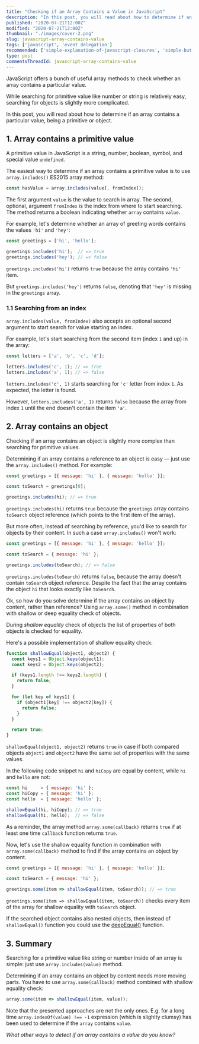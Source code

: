 ```yaml
---
title: "Checking if an Array Contains a Value in JavaScript"
description: "In this post, you will read about how to determine if an array contains a particular value, being a primitive or object.  "
published: "2020-07-21T12:00Z"
modified: "2020-07-21T12:00Z"
thumbnail: "./images/cover-2.png"
slug: javascript-array-contains-value
tags: ['javascript', 'event delegation']
recommended: ['simple-explanation-of-javascript-closures', 'simple-but-tricky-javascript-interview-questions']
type: post
commentsThreadId: javascript-array-contains-value
---
```


JavaScript offers a bunch of useful array methods to check whether an array contains a particular value.  

While searching for primitive value like number or string is relatively easy, searching for objects is slightly more complicated.  

In this post, you will read about how to determine if an array contains a particular value, being a primitive or object.  

## 1. Array contains a primitive value

A primitive value in JavaScript is a string, number, boolean, symbol, and special value `undefined`.  

The easiest way to determine if an array contains a primitive value is to use `array.includes()` ES2015 array method:

```javascript
const hasValue = array.includes(value[, fromIndex]);
```

The first argument `value` is the value to search in array. The second, optional, argument `fromIndex` is the index from where to start searching. The method returns a boolean indicating whether `array` contains `value`.   

For example, let's determine whether an array of greeting words contains the values `'hi'` and `'hey'`:

```javascript
const greetings = ['hi', 'hello'];

greetings.includes('hi');  // => true
greetings.includes('hey'); // => false
```

`greetings.includes('hi')` returns `true` because the array contains `'hi'` item.  

But `greetings.includes('hey')` returns `false`, denoting that `'hey'` is missing in the `greetings` array.  

### 1.1 Searching from an index

`array.includes(value, fromIndex)` also accepts an optional second argument to start search for value starting an index.  

For example, let's start searching from the second item (index `1` and up) in the array:

```javascript
const letters = ['a', 'b', 'c', 'd'];

letters.includes('c', 1); // => true
letters.includes('a', 1); // => false
```

`letters.includes('c', 1)` starts searching for `'c'` letter from index `1`. As expected, the letter is found.  

However, `letters.includes('a', 1)` returns `false` because the array from index `1` until the end doesn't contain the item `'a'`.  

## 2. Array contains an object

Checking if an array contains an object is slightly more complex than searching for primitive values.   

Determining if an array contains a reference to an object is easy &mdash; just use the `array.includes()` method. For example:

```javascript
const greetings = [{ message: 'hi' }, { message: 'hello' }];

const toSearch = greetings[0];

greetings.includes(hi); // => true
```

`greetings.includes(hi)` returns `true` because the `greetings` array contains `toSearch` object reference (which points to the first item of the array).  

But more often, instead of searching by reference, you'd like to search for objects by their content. In such a case `array.includes()` won't work: 

```javascript
const greetings = [{ message: 'hi' }, { message: 'hello' }];

const toSearch = { message: 'hi' };

greetings.includes(toSearch); // => false
```

`greetings.includes(toSearch)` returns `false`, because the array doesn't contain `toSearch` object reference. Despite the fact that the array contains the object `hi` that looks exactly like `toSearch`.  

Ok, so how do you solve determine if the array contains an object by content, rather than reference? Using `array.some()` method in combination with shallow or deep equality check of objects.  

During *shallow equality* check of objects the list of properties of both objects is checked for equality.  

Here's a possible implementation of shallow equality check:

```javascript
function shallowEqual(object1, object2) {
  const keys1 = Object.keys(object1);
  const keys2 = Object.keys(object2);

  if (keys1.length !== keys2.length) {
    return false;
  }

  for (let key of keys1) {
    if (object1[key] !== object2[key]) {
      return false;
    }
  }

  return true;
}
```

`shallowEqual(object1, object2)` returns `true` in case if both compared objects `object1` and `object2` have the same set of properties with the same values.  

In the following code snippet `hi` and `hiCopy` are equal by content, while `hi` and `hello` are not:

```javascript
const hi     = { message: 'hi' };
const hiCopy = { message: 'hi' };
const hello  = { message: 'hello' };

shallowEqual(hi, hiCopy); // => true
shallowEqual(hi, hello);  // => false
```

As a reminder, the array method `array.some(callback)` returns `true` if at least one time `callback` function returns `true`.  

Now, let's use the shallow equality function in combination with `array.some(callback)` method to find if the array contains an object by content.  

```javascript
const greetings = [{ message: 'hi' }, { message: 'hello' }];

const toSearch = { message: 'hi' };

greetings.some(item => shallowEqual(item, toSearch)); // => true
```

`greetings.some(item => shallowEqual(item, toSearch))` checks every item of the array for shallow equality with `toSearch` object.  

If the searched object contains also nested objects, then instead of `shallowEqual()` function you could use the [deepEqual()](/how-to-compare-objects-in-javascript/#4-deep-equality) function.  

## 3. Summary

Searching for a primitive value like string or number inside of an array is simple: just use `array.includes(value)` method.  

Determining if an array contains an object by content needs more moving parts. You have to use `array.some(callback)` method combined with shallow equality check:

```javascript
array.some(item => shallowEqual(item, value));
```

Note that the presented approaches are not the only ones. E.g. for a long time `array.indexOf(value) !== -1` expression (which is slighlty clumsy) has been used to determine if the `array` contains `value`.  

*What other ways to detect if an array contains a value do you know?*